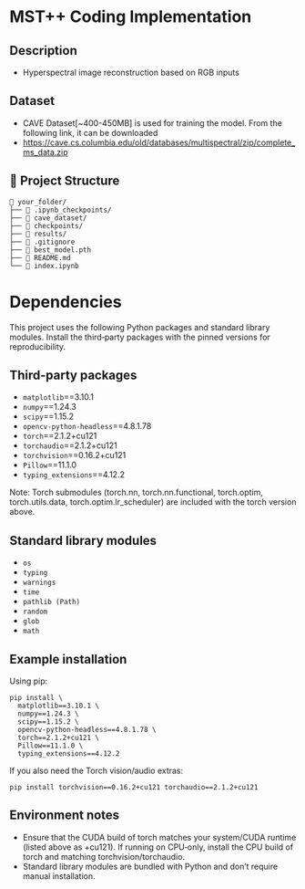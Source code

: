 # MST++ Coding Implementation
## Description
- Hyperspectral image reconstruction based on RGB inputs
## Dataset
- CAVE Dataset[~400-450MB] is used for training the model. From the following link, it can be downloaded
- https://cave.cs.columbia.edu/old/databases/multispectral/zip/complete_ms_data.zip

## 📁 Project Structure

```
📁 your_folder/ 
├── 📁 .ipynb_checkpoints/
├── 📁 cave_dataset/
├── 📁 checkpoints/
├── 📁 results/
├── 📄 .gitignore
├── 📄 best_model.pth
├── 📄 README.md
└── 📄 index.ipynb
```
# Dependencies

This project uses the following Python packages and standard library modules. Install the third‑party packages with the pinned versions for reproducibility.

## Third‑party packages

- `matplotlib`==3.10.1  
- `numpy`==1.24.3  
- `scipy`==1.15.2  
- `opencv-python-headless`==4.8.1.78  
- `torch`==2.1.2+cu121  
- `torchaudio`==2.1.2+cu121  
- `torchvision`==0.16.2+cu121   
- `Pillow`==11.1.0  
- `typing_extensions`==4.12.2  

Note: Torch submodules (torch.nn, torch.nn.functional, torch.optim, torch.utils.data, torch.optim.lr_scheduler) are included with the torch version above.

## Standard library modules

- `os`  
- `typing`  
- `warnings`  
- `time`  
- `pathlib (Path)`  
- `random`  
- `glob`  
- `math`  

## Example installation

Using pip:

```
pip install \
  matplotlib==3.10.1 \
  numpy==1.24.3 \
  scipy==1.15.2 \
  opencv-python-headless==4.8.1.78 \
  torch==2.1.2+cu121 \
  Pillow==11.1.0 \
  typing_extensions==4.12.2
```

If you also need the Torch vision/audio extras:

```
pip install torchvision==0.16.2+cu121 torchaudio==2.1.2+cu121
```

## Environment notes

- Ensure that the CUDA build of torch matches your system/CUDA runtime (listed above as +cu121). If running on CPU‑only, install the CPU build of torch and matching torchvision/torchaudio.  
- Standard library modules are bundled with Python and don’t require manual installation.
